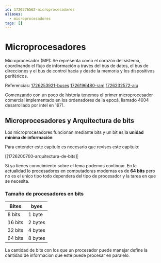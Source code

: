 ```yaml
---
id: 1726276562-microprocesadores
aliases:
  - microprocesadores
tags: []
---
```


# Microprocesadores

Microprocesador (MP): Se representa como
el corazón del sistema, coordinando el flujo
de información a través del bus de datos,
el bus de direcciones y el bus de control
hacia y desde la memoria
y los dispositivos periféricos.

Referencias:
[1726253921-buses](university/Arquitectura%20de%20computadoras/1726253921-buses.md)
[1726196480-ram](university/Arquitectura%20de%20computadoras/1726196480-ram.md)
[1726232572-alu](university/Arquitectura%20de%20computadoras/1726232572-alu.md)

Comenzando con un poco de historia tenemos el primer
microprocesador comercial implementado
en los ordenadores de la epocá,
llamado 4004 desarrollado por intel en 1971.

## Microprocesadores y Arquitectura de bits

Los microprocesadores funcionan mediante
bits y un bit es la **unidad mínima de información**

Para entender este capitulo es necesario
que revises este capítulo:

[[1726200700-arquitectura-de-bits]]

Si ya tienes conocimiento sobre el tema
podemos continuar.
En la actualidad lo procesadores en
computadoras modernas es de
**64 bits** pero no es el unico
tipo todo dependera del tipo de
procesador y la tarea en que
se necesita.

### Tamaño de procesadores en bits

| Bites   | byes    |
| ------- | ------- |
| 8 bits  | 1 byte  |
| 16 bits | 2 bytes |
| 32 bits | 4 bytes |
| 64 bits | 8 bytes |

La cantidad de bits con los
que un procesador puede manejar
define la cantidad de informacion que
este puede procesar en paralelo.

